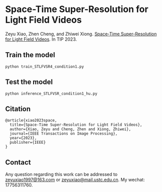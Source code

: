 Space-Time Super-Resolution for Light Field Videos
====
Zeyu Xiao, Zhen Cheng, and Zhiwei Xiong. [Space-Time Super-Resolution for Light Field Videos](https://ieeexplore.ieee.org/document/10225699). In TIP 2023. <br/>


## Train the model
```
python train_STLFVSR4_condition1.py
```

## Test the model
```
python inference_STLFVSR_condition1_hu.py
```


## Citation
```
@article{xiao2023space,
  title={Space-Time Super-Resolution for Light Field Videos},
  author={Xiao, Zeyu and Cheng, Zhen and Xiong, Zhiwei},
  journal={IEEE Transactions on Image Processing},
  year={2023},
  publisher={IEEE}
}

```

## Contact
Any question regarding this work can be addressed to zeyuxiao1997@163.com or zeyuxiao@mail.ustc.edu.cn. My wechat: 17756311760.

